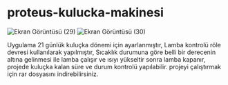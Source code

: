 # proteus-kulucka-makinesi
![Ekran Görüntüsü (29)](https://user-images.githubusercontent.com/61361924/205903561-536167dd-62c3-44cd-aff5-f9bf03558070.png)
![Ekran Görüntüsü (30)](https://user-images.githubusercontent.com/61361924/205903581-b387ea18-90f0-43c7-aedb-ae434867cba1.png)

Uygulama 21 günlük kuluçka dönemi için ayarlanmıştır, Lamba kontrolü röle devresi kullanılarak yapılmıştır, Sıcaklık durumuna göre belli bir derecenin altına gelinmesi ile lamba çalışır ve ısıyı yükseltir sonra lamba kapanır, projede kuluçka kalan süre ve durum kontrolü yapılabilir.
projeyi çalıştırmak için rar dosyasını indirebilirsiniz.
